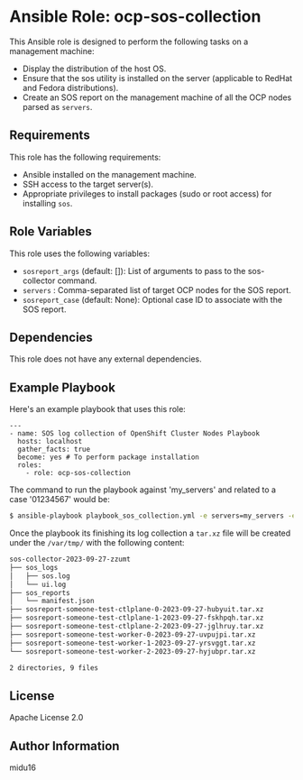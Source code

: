 Ansible Role: ocp-sos-collection
=========

This Ansible role is designed to perform the following tasks on a management machine:

- Display the distribution of the host OS.
- Ensure that the sos utility is installed on the server (applicable to RedHat and Fedora distributions).
- Create an SOS report on the management machine of all the OCP nodes parsed as `servers`.

Requirements
------------

This role has the following requirements:

- Ansible installed on the management machine.
- SSH access to the target server(s).
- Appropriate privileges to install packages (sudo or root access) for installing `sos`.

Role Variables
--------------

This role uses the following variables:

- `sosreport_args` (default: []): List of arguments to pass to the sos-collector command.
- `servers` : Comma-separated list of target OCP nodes for the SOS report.
- `sosreport_case` (default: None): Optional case ID to associate with the SOS report.

Dependencies
------------

This role does not have any external dependencies.

Example Playbook
----------------

Here's an example playbook that uses this role:

    ---
    - name: SOS log collection of OpenShift Cluster Nodes Playbook
      hosts: localhost
      gather_facts: true
      become: yes # To perform package installation
      roles:
        - role: ocp-sos-collection

The command to run the playbook against 'my_servers' and related to a case '01234567' would be:
      
```bash
$ ansible-playbook playbook_sos_collection.yml -e servers=my_servers -e sosreport_case=01234567
```

Once the playbook its finishing its log collection a `tar.xz` file will be created under the `/var/tmp/` with the following content:

```bash
sos-collector-2023-09-27-zzumt
├── sos_logs
│   ├── sos.log
│   └── ui.log
├── sos_reports
│   └── manifest.json
├── sosreport-someone-test-ctlplane-0-2023-09-27-hubyuit.tar.xz
├── sosreport-someone-test-ctlplane-1-2023-09-27-fskhpqh.tar.xz
├── sosreport-someone-test-ctlplane-2-2023-09-27-jglhruy.tar.xz
├── sosreport-someone-test-worker-0-2023-09-27-uvpujpi.tar.xz
├── sosreport-someone-test-worker-1-2023-09-27-yrsvggt.tar.xz
└── sosreport-someone-test-worker-2-2023-09-27-hyjubpr.tar.xz

2 directories, 9 files
```

License
-------

Apache License 2.0

Author Information
------------------

midu16
